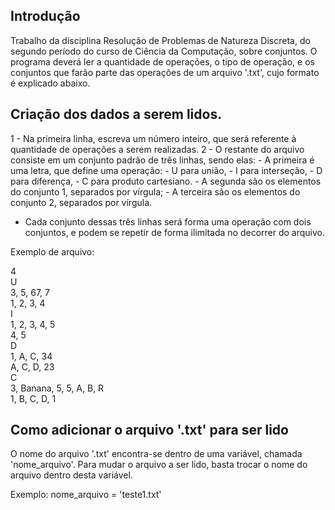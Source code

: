 ## Introdução

Trabalho da disciplina Resolução de Problemas de Natureza Discreta, do segundo período do curso de Ciência da Computação,
sobre conjuntos. O programa deverá ler a quantidade de operações, o tipo de operação, e os conjuntos que farão parte das
operações de um arquivo '.txt', cujo formato é explicado abaixo.

## Criação dos dados a serem lidos.

1 - Na primeira linha, escreva um número inteiro, que será referente à quantidade de operações a serem realizadas.
2 - O restante do arquivo consiste em um conjunto padrão de três linhas, sendo elas:
    - A primeira é uma letra, que define uma operação:
        - U para união, 
        - I para interseção, 
        - D para diferença, 
        - C para produto cartesiano.
    - A segunda são os elementos do conjunto 1, separados por vírgula;
    - A terceira são os elementos do conjunto 2, separados por vírgula.
 - Cada conjunto dessas três linhas será forma uma operação com dois conjuntos, e podem se repetir de forma ilimitada no
 decorrer do arquivo.

Exemplo de arquivo:

4<br>
U<br>
3, 5, 67, 7<br>
1, 2, 3, 4<br>
I<br>
1, 2, 3, 4, 5<br>
4, 5<br>
D<br>
1, A, C, 34<br>
A, C, D, 23<br>
C<br>
3, Banana, 5, 5, A, B, R<br>
1, B, C, D, 1<br>

## Como adicionar o arquivo '.txt' para ser lido

O nome do arquivo '.txt' encontra-se dentro de uma variável, chamada 'nome_arquivo'. Para mudar o arquivo a ser lido, basta trocar
o nome do arquivo dentro desta variável.

Exemplo:
nome_arquivo = 'teste1.txt'
